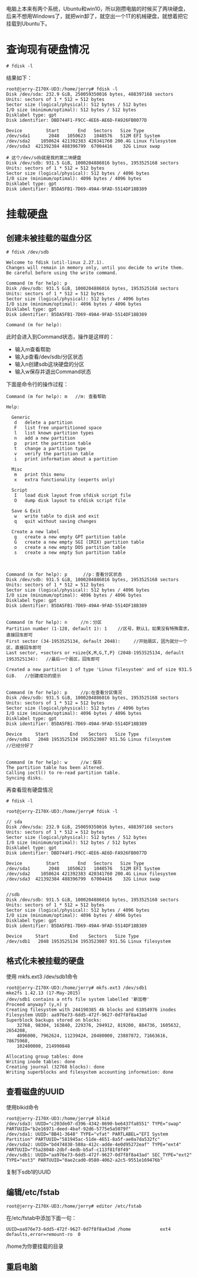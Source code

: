电脑上本来有两个系统，Ubuntu和win10，所以刚攒电脑的时候买了两块硬盘，后来不想用Windows了，就把win卸了，就空出一个1T的机械硬盘，就想着把它挂载到Ubuntu下。


# 查询现有硬盘情况

    # fdisk -l

结果如下：

    root@jerry-Z170X-UD3:/home/jerry# fdisk -l
    Disk /dev/sda: 232.9 GiB, 250059350016 bytes, 488397168 sectors
    Units: sectors of 1 * 512 = 512 bytes
    Sector size (logical/physical): 512 bytes / 512 bytes
    I/O size (minimum/optimal): 512 bytes / 512 bytes
    Disklabel type: gpt
    Disk identifier: DBD744F1-F9CC-4EE6-AE6D-FA926FB0077D

    Device         Start       End   Sectors   Size Type
    /dev/sda1       2048   1050623   1048576   512M EFI System
    /dev/sda2    1050624 421392383 420341760 200.4G Linux filesystem
    /dev/sda3  421392384 488396799  67004416    32G Linux swap

    # 这个/dev/sdb就是我的第二块硬盘
    Disk /dev/sdb: 931.5 GiB, 1000204886016 bytes, 1953525168 sectors
    Units: sectors of 1 * 512 = 512 bytes
    Sector size (logical/physical): 512 bytes / 4096 bytes
    I/O size (minimum/optimal): 4096 bytes / 4096 bytes
    Disklabel type: gpt
    Disk identifier: B5DA5FB1-7D69-49A4-9FAD-5514DF18B389


# 挂载硬盘

## 创建未被挂载的磁盘分区


    # fdisk /dev/sdb

    Welcome to fdisk (util-linux 2.27.1).
    Changes will remain in memory only, until you decide to write them.
    Be careful before using the write command.

    Command (m for help): p
    Disk /dev/sdb: 931.5 GiB, 1000204886016 bytes, 1953525168 sectors
    Units: sectors of 1 * 512 = 512 bytes
    Sector size (logical/physical): 512 bytes / 4096 bytes
    I/O size (minimum/optimal): 4096 bytes / 4096 bytes
    Disklabel type: gpt
    Disk identifier: B5DA5FB1-7D69-49A4-9FAD-5514DF18B389

    Command (m for help):

此时会进入到Command状态，操作是这样的：

* 输入m查看帮助
* 输入p查看/dev/sdb/分区状态
* 输入n创建sdb这块硬盘的分区
* 输入w保存并退出Command状态

下面是命令行的操作过程：

    Command (m for help): m   //m: 查看帮助

    Help:

      Generic
       d   delete a partition
       F   list free unpartitioned space
       l   list known partition types
       n   add a new partition
       p   print the partition table
       t   change a partition type
       v   verify the partition table
       i   print information about a partition

      Misc
       m   print this menu
       x   extra functionality (experts only)

      Script
       I   load disk layout from sfdisk script file
       O   dump disk layout to sfdisk script file

      Save & Exit
       w   write table to disk and exit
       q   quit without saving changes

      Create a new label
       g   create a new empty GPT partition table
       G   create a new empty SGI (IRIX) partition table
       o   create a new empty DOS partition table
       s   create a new empty Sun partition table



    Command (m for help): p      //p：查看分区状态
    Disk /dev/sdb: 931.5 GiB, 1000204886016 bytes, 1953525168 sectors
    Units: sectors of 1 * 512 = 512 bytes
    Sector size (logical/physical): 512 bytes / 4096 bytes
    I/O size (minimum/optimal): 4096 bytes / 4096 bytes
    Disklabel type: gpt
    Disk identifier: B5DA5FB1-7D69-49A4-9FAD-5514DF18B389


    Command (m for help): n     //n：分区
    Partition number (1-128, default 1): 1    //区号，默认1，如果没有特殊需求，直接回车即可
    First sector (34-1953525134, default 2048):     //开始扇区，因为就分一个区，直接回车即可
    Last sector, +sectors or +size{K,M,G,T,P} (2048-1953525134, default 1953525134):   //最后一个扇区，回车即可

    Created a new partition 1 of type 'Linux filesystem' and of size 931.5 GiB.   //创建成功的提示


    Command (m for help): p     //p:在查看分区情况
    Disk /dev/sdb: 931.5 GiB, 1000204886016 bytes, 1953525168 sectors
    Units: sectors of 1 * 512 = 512 bytes
    Sector size (logical/physical): 512 bytes / 4096 bytes
    I/O size (minimum/optimal): 4096 bytes / 4096 bytes
    Disklabel type: gpt
    Disk identifier: B5DA5FB1-7D69-49A4-9FAD-5514DF18B389

    Device     Start        End    Sectors   Size Type
    /dev/sdb1   2048 1953525134 1953523087 931.5G Linux filesystem
    //已经分好了


    Command (m for help): w     //w：保存
    The partition table has been altered.
    Calling ioctl() to re-read partition table.
    Syncing disks.



再查看现有硬盘情况

    # fdisk -l

    root@jerry-Z170X-UD3:/home/jerry# fdisk -l

    // sda
    Disk /dev/sda: 232.9 GiB, 250059350016 bytes, 488397168 sectors
    Units: sectors of 1 * 512 = 512 bytes
    Sector size (logical/physical): 512 bytes / 512 bytes
    I/O size (minimum/optimal): 512 bytes / 512 bytes
    Disklabel type: gpt
    Disk identifier: DBD744F1-F9CC-4EE6-AE6D-FA926FB0077D

    Device         Start       End   Sectors   Size Type
    /dev/sda1       2048   1050623   1048576   512M EFI System
    /dev/sda2    1050624 421392383 420341760 200.4G Linux filesystem
    /dev/sda3  421392384 488396799  67004416    32G Linux swap


    //sdb
    Disk /dev/sdb: 931.5 GiB, 1000204886016 bytes, 1953525168 sectors
    Units: sectors of 1 * 512 = 512 bytes
    Sector size (logical/physical): 512 bytes / 4096 bytes
    I/O size (minimum/optimal): 4096 bytes / 4096 bytes
    Disklabel type: gpt
    Disk identifier: B5DA5FB1-7D69-49A4-9FAD-5514DF18B389

    Device     Start        End    Sectors   Size Type
    /dev/sdb1   2048 1953525134 1953523087 931.5G Linux filesystem


## 格式化未被挂载的硬盘

使用 mkfs.ext3 /dev/sdb1命令


    root@jerry-Z170X-UD3:/home/jerry# mkfs.ext3 /dev/sdb1
    mke2fs 1.42.13 (17-May-2015)
    /dev/sdb1 contains a ntfs file system labelled '新加卷'
    Proceed anyway? (y,n) y
    Creating filesystem with 244190385 4k blocks and 61054976 inodes
    Filesystem UUID: aa976e73-6dd5-472f-9627-0d7f8f8a43ad
    Superblock backups stored on blocks:
    	32768, 98304, 163840, 229376, 294912, 819200, 884736, 1605632, 2654208,
    	4096000, 7962624, 11239424, 20480000, 23887872, 71663616, 78675968,
    	102400000, 214990848

    Allocating group tables: done                            
    Writing inode tables: done                            
    Creating journal (32768 blocks): done
    Writing superblocks and filesystem accounting information: done  
## 查看磁盘的UUID

使用blkid命令


    root@jerry-Z170X-UD3:/home/jerry# blkid
    /dev/sda3: UUID="c203de07-d396-4342-8690-be6437fa8551" TYPE="swap" PARTUUID="b2e16971-deed-4baf-92d6-5775e5a5079f"
    /dev/sda1: UUID="BB41-3648" TYPE="vfat" PARTLABEL="EFI System Partition" PARTUUID="581945ac-51de-4651-8a5f-ae0a7da532fc"
    /dev/sda2: UUID="bd474838-588a-412c-adde-4e0d95272eaf" TYPE="ext4" PARTUUID="f5a28048-2dbf-4edb-b5af-c113f81f8f49"
    /dev/sdb1: UUID="aa976e73-6dd5-472f-9627-0d7f8f8a43ad" SEC_TYPE="ext2" TYPE="ext3" PARTUUID="0ae2cad0-0580-4062-a2c5-9551e169476b"

复制下sdb1的UUID

## 编辑/etc/fstab

    root@jerry-Z170X-UD3:/home/jerry# editor /etc/fstab

在/etc/fstab中添加下面一句：

    UUID=aa976e73-6dd5-472f-9627-0d7f8f8a43ad /home           ext4   defaults,error=remount-ro	0

/home为你要挂载的目录

##  重启电脑
